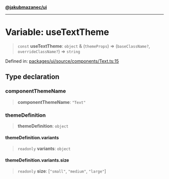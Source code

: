 [**@jakubmazanec/ui**](../README.md)

---

# Variable: useTextTheme

> `const` **useTextTheme**: `object` & (`themeProps`) => (`baseClassName?`, `overrideClassName?`) =>
> `string`

Defined in:
[packages/ui/source/components/Text.ts:15](https://github.com/jakubmazanec/tools/blob/74fa88a6249b3d486436ae7655f4962bc4a86e11/packages/ui/source/components/Text.ts#L15)

## Type declaration

### componentThemeName

> **componentThemeName**: `"Text"`

### themeDefinition

> **themeDefinition**: `object`

#### themeDefinition.variants

> `readonly` **variants**: `object`

#### themeDefinition.variants.size

> `readonly` **size**: \[`"small"`, `"medium"`, `"large"`\]
